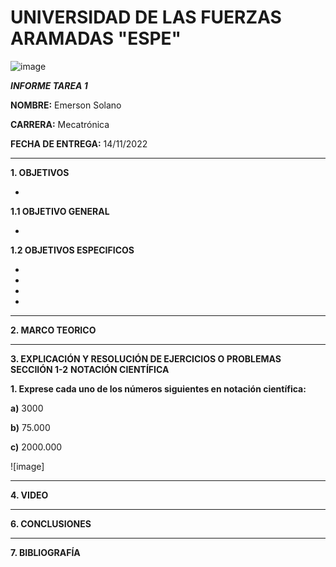 # UNIVERSIDAD DE LAS FUERZAS ARAMADAS "ESPE"
![image](https://user-images.githubusercontent.com/116772918/200762591-a164d8db-c02e-4269-8bb4-0bc4c810d79f.png)

***INFORME TAREA 1***

**NOMBRE:** Emerson Solano

**CARRERA:** Mecatrónica

**FECHA DE ENTREGA:** 14/11/2022

--------------------------------------------------------------------------------------------------------------------------------------------------------------------------------------

**1. OBJETIVOS**

*

**1.1  OBJETIVO GENERAL**

*

**1.2  OBJETIVOS ESPECIFICOS**

*  
* 
* 
* 

--------------------------------------------------------------------------------------------------------------------------------------------------------------------------------------
**2. MARCO TEORICO**



---------------------------------------------------------------------------------------------------------------------------------------------------------------------------------------
**3. EXPLICACIÓN Y RESOLUCIÓN DE EJERCICIOS O PROBLEMAS**
**SECCIIÓN 1-2**
**NOTACIÓN CIENTÍFICA**

**1. Exprese cada uno de los números siguientes en notación científica:**

**a)** 3000

**b)** 75.000

**c)** 2000.000

![image]




--------------------------------------------------------------------------------------------------------------------------------------------------------------------------------------
**4. VIDEO**



---------------------------------------------------------------------------------------------------------------------------------------------------------------------------------------
**6. CONCLUSIONES**



----------------------------------------------------------------------------------------------------------------------------------------------------------------------------------------

**7. BIBLIOGRAFÍA**
